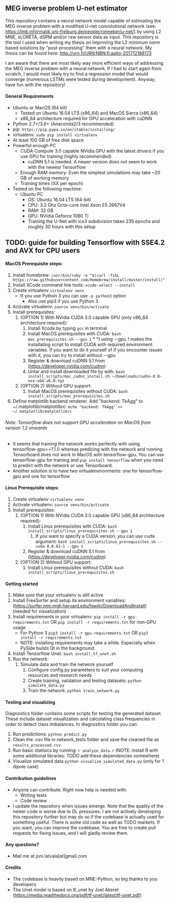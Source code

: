 ## MEG inverse problem U-net estimator

This repository contains a neural network model capable of estimating the MEG inverse problem
with a modified U-net convolutional network (see: https://lmb.informatik.uni-freiburg.de/people/ronneber/u-net/) by using L2 MNE, sLORETA, dSPM and/or raw sensor data as input. This repository is the tool I used when writing my thesis on improving the L2 minimum norm based solutions by "post-processing" them with a neural network. My thesis can be found here: http://urn.fi/URN:NBN:fi:aalto-201712188173

I am aware that there are most likely way more efficient ways of addressing the MEG inverse problem with a neural network. If I had to start again from scratch, I would most likely try to find a regression model that would converge (numerous LSTMs were tested during development). Anyway, have fun with the repository!

#### General Requirements

* Ubuntu or MacOS (64 bit)
    * Tested on Ubuntu 16.04 LTS (x86_64) and MacOS Sierra (x86_64)
    * x86_64 architecture required for GPU acceleration with cuDNN
* Python 2.7+/3.6+ (Anaconda2/3 recommended)
* pip: `https://pip.pypa.io/en/stable/installing/`
* virtualenv: `sudo pip install virtualenv`
* At least 100 GB of free disk space
* Powerful enough PC
    * CUDA Compute 3.0 capable NVidia GPU with the latest drivers if you use GPU for training (highly recommended)
        * cuDNN 5.1 is needed. A newer version does not seem to work with the newest Tensorflow
    * Enough RAM memory: Even the simplest simulations may take ~20 GB of working memory
    * Training times (XX per epoch)
* Tested on the following machine:
    * Ubuntu PC
        * OS: Ubuntu 16.04 LTS (64-bit)
        * CPU: 3.2 Ghz Octa-core Intel Xeon E5 2667V4
        * RAM: 32 GB
        * GPU: NVidia Geforce 1080 Ti
        * Training the U-Net with ico3 subdivision takes 235 epochs and roughly 30 hours with this setup
            
## TODO: guide for building Tensorflow with SSE4.2 and AVX for CPU users

#### MacOS Prerequisite steps:

1. Install homebrew: `/usr/bin/ruby -e "$(curl -fsSL https://raw.githubusercontent.com/Homebrew/install/master/install)"`
2. Install XCode command line tools: `xcode-select --install`
3. Create virtualenv `virtualenv venv`
    * If you use Python 3 you can use `-p python3` option
        * Also use pip3 if you use Python 3
4. Activate virtualenv: `source venv/bin/activate`
5. Install prerequisites:
    1. (OPTION 1) With NVidia CUDA 3.0 capable GPU (only x86_64 architecture required):
        1. Install Xcode by typing `gcc` in terminal
        2. Install MacOS prerequisites with CUDA: `bash mac_prerequisites.sh --gpu 1` *
        *) using --gpu 1 makes the installating script to install CUDA with required environment variables. If you want to do it yourself of if you encounter issues with it, you can try to install without --gpu
        3. Register & download cuDNN 5.1 from (https://developer.nvidia.com/cudnn)
        4. Untar and install downloaded file by with: `bash install_scripts/mac_cudnn_install.sh ~/Downloads/cudnn-8.0-osx-x64-v6.0.tgz`
    2. (OPTION 2) Without GPU support:
        1. Install MacOS prerequisites without CUDA: `bash install_scripts/mac_prerequisites.sh`
6. Define matplotlib backend renderer. Add "backend: TkAgg" to ~/.matplotlib/matplotlibrc: `echo "backend: TkAgg" >> ~/.matplotlib/matplotlibrc`
    
###### Note: Tensorflow does not support GPU acceleration on MacOS from version 1.2 onwards
* It seems that training the network works perfectly with using tensorflow-gpu==1.1.0 whereas predicing with the network and running Tensorboard does not work in MacOS with tensorflow-gpu. You can use tensorflow-gpu for training and `pip install tensorflow` when you need to predict with the network or use Tensorboard.
* Another solution is to have two virtualenvironments: one for tensorflow-gpu and one for tensorflow

#### Linux Prerequisite steps:

1. Create virtualenv `virtualenv venv`
2. Activate virtualenv: `source venv/bin/activate`
3. Install prerequisites:
    1. (OPTION 1) With NVidia CUDA 3.0 capable GPU (x86_64 architecture required):
        1. Install Linux prerequisites with CUDA: `bash install_scripts/linux_prerequisites.sh --gpu 1`
            1. If you want to specify a CUDA version, you can use cuda argument: `bash install_scripts/linux_prerequisites.sh --cuda 8.0.61-1 --gpu 1`
        2. Register & download cuDNN 5.1 from (https://developer.nvidia.com/cudnn)
    2. (OPTION 2) Without GPU support:
        1. Install Linux prerequisites without CUDA: `bash install_scripts/linux_prerequisites.sh`
        
#### Getting started

1. Make sure that your virtualenv is still active
2. Install FreeSurfer and setup its environment variables: (https://surfer.nmr.mgh.harvard.edu/fswiki/DownloadAndInstall) (needed for visualization)
3. Install requirements in your virtualenv: `pip install -r gpu-requirements.txt` OR `pip install -r requirements.txt` for non-GPU usage
    * For Python 3 `pip3 install -r gpu-requirements.txt` OR `pip3 install -r requirements.txt`
    * NOTE: installing requirements may take a while. Especially when PySide builds Qt in the background.
4. Install Tensorflow Unet: `bash install_tf_unet.sh`
5. Run the network:
    1. Simulate data and train the network yourself
        1. Configure config.py parameters to suit your computing resources and research needs
        2. Create training, validation and testing datasets: `python simulate_data.py`
        3. Train the network: `python train_network.py`

#### Testing and visualizing

Diagnostics folder contains some scripts for testing the generated dataset. These include dataset visualization and calculating class frequencies in order to detect class imbalances. In diagnostics folder you can:

1. Run predictions: `python predict.py`
2. Clean the .csv file in network_tests folder and save the cleaned file as `results_processed.csv`
3. Run basic statisics by running: `r analyze_data.r` (NOTE: install R with some additional libraries: TODO add these dependencies somewhere)
4. Visualize simulated data `python visualize_simulated_data.py` (only for 1 dipole case)


#### Contribution guidelines ###

* Anyone can contribute. Right now help is needed with:
    * Writing tests
    * Code review
* I update the repository when issues emerge. Note that the quality of the newer code is worse due to DL pressures. I am not actively developing this repository further but may do so if the codebase is actually used for something useful. There is some old code as well as TODO markets. If you want, you can improve the codebase. You are free to create pull requests for fixing issues, and I will gladly review them.

#### Any questions? ###

* Mail me at joni.latvala[at]gmail.com

#### Credits

* The codebase is heavily based on MNE-Python, so big thanks to you developers
* The Unet model is based on tf_unet by Joel Akeret (https://media.readthedocs.org/pdf/tf-unet/latest/tf-unet.pdf)




